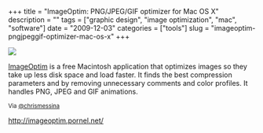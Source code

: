 +++
title = "ImageOptim: PNG/JPEG/GIF optimizer for Mac OS X"
description = ""
tags = ["graphic design", "image optimization", "mac", "software"]
date = "2009-12-03"
categories = ["tools"]
slug = "imageoptim-pngjpeggif-optimizer-mac-os-x"
+++


<div class="tool-screenshot mb1"><a href="http://imageoptim.pornel.net/"><img id="bluga-thumbnail-2801" class="bluga-thumbnail custom" src="//media.konigi.com/bluga/
wt523109d602530_custom.jpg"/></a></div><p><a href="http://imageoptim.pornel.net/">ImageOptim</a> is a free Macintosh application that optimizes images so they take up less disk space and load faster. It finds the best compression parameters and by removing unnecessary comments and color profiles. It handles PNG, JPEG and GIF animations.</p>

<p><small>Via <a href="http://twitter.com/chrismessina/statuses/6324242433">@chrismessina</a></small></p>

  
<p><a href="http://imageoptim.pornel.net/">http://imageoptim.pornel.net/</a></p>
      
